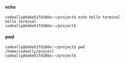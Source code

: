 

#### echo

```
codeally@da6e51fd166e:~/project$ echo hello terminal
hello terminal
codeally@da6e51fd166e:~/project$
```

#### pwd

```
codeally@da6e51fd166e:~/project$ pwd
/home/codeally/project
codeally@da6e51fd166e:~/project$ 
```
